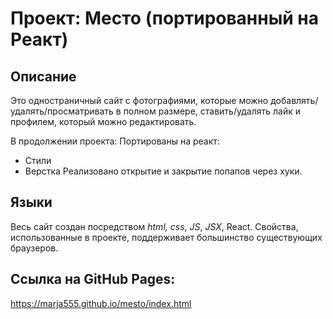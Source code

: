 # Проект: Место (портированный на Реакт)

## Описание
Это одностраничный сайт с фотографиями, которые можно добавлять/удалять/просматривать в полном размере, ставить/удалять лайк и профилем, который можно редактировать.

В продолжении проекта:
Портированы на реакт:
* Стили
* Верстка
 Реализовано открытие и закрытие попапов через хуки. 


## Языки
Весь сайт создан посредством _html, css_, _JS_, _JSX_, React. Свойства,  использованные в проекте, поддерживает большинство существующих браузеров.

## Ссылка на GitHub Pages:
https://marja555.github.io/mesto/index.html